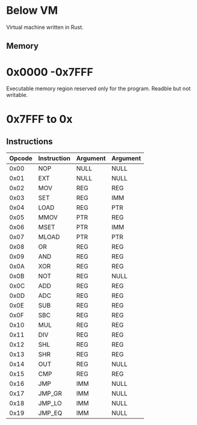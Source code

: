 Below VM
========

Virtual machine written in Rust. 

Memory
------

# 0x0000 -0x7FFF
 
 Executable memory region reserved only for the program. Readble but not writable. 

# 0x7FFF to 0x

Instructions
-----------

|Opcode |Instruction |Argument |Argument|
|-------|------------|---------|--------|
|0x00   |NOP         |NULL     |NULL    |
|0x01   |EXT         |NULL     |NULL    |
|0x02   |MOV         |REG      |REG     |
|0x03   |SET         |REG      |IMM     |
|0x04   |LOAD        |REG      |PTR     |
|0x05   |MMOV        |PTR      |REG     |
|0x06   |MSET        |PTR      |IMM     |
|0x07   |MLOAD       |PTR      |PTR     |
|0x08   |OR          |REG      |REG     |
|0x09   |AND         |REG      |REG     |
|0x0A   |XOR         |REG      |REG     |
|0x0B   |NOT         |REG      |NULL    |
|0x0C   |ADD         |REG      |REG     |
|0x0D   |ADC         |REG      |REG     |
|0x0E   |SUB         |REG      |REG     |
|0x0F   |SBC         |REG      |REG     |
|0x10   |MUL         |REG      |REG     |
|0x11   |DIV         |REG      |REG     |
|0x12   |SHL         |REG      |REG     |
|0x13   |SHR         |REG      |REG     |
|0x14   |OUT         |REG      |NULL    |
|0x15   |CMP         |REG      |REG     |
|0x16   |JMP         |IMM      |NULL    |
|0x17   |JMP_GR      |IMM      |NULL    |
|0x18   |JMP_LO      |IMM      |NULL    |
|0x19   |JMP_EQ      |IMM      |NULL    |

